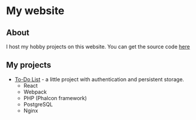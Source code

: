 # My website
## About
I host my hobby projects on this website.
You can get the source code [here](https://github.com/GeorgeBekh/web-projects)
## My projects
 * [To-Do List](:8080/registration) - a little project with authentication and persistent storage.
   * React
   * Webpack
   * PHP (Phalcon framework)
   * PostgreSQL
   * Nginx


<script type="text/javascript">
        document.addEventListener('click', function(event) {
                                       var target = event.target;
        if (target.tagName.toLowerCase() == 'a')
            {
                    var port = target.getAttribute('href').match(/^:(\d+)(.*)/);
                        if (port)
                            {
                                    target.href = port[2];
                                        target.port = port[1];
                                    }
                        }
        }, false);
</script>
